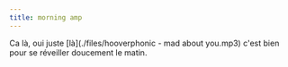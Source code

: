 ```yaml
---
title: morning amp
---
```


Ca là, oui juste [là](./files/hooverphonic - mad about you.mp3) c'est bien
pour se réveiller doucement le matin.

